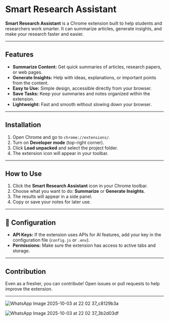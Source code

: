 # Smart Research Assistant

**Smart Research Assistant** is a Chrome extension built to help students and researchers work smarter. It can summarize articles, generate insights, and make your research faster and easier.

---

##  Features

- **Summarize Content:** Get quick summaries of articles, research papers, or web pages.  
- **Generate Insights:** Help with ideas, explanations, or important points from the content.  
- **Easy to Use:** Simple design, accessible directly from your browser.  
- **Save Tasks:** Keep your summaries and notes organized within the extension.  
- **Lightweight:** Fast and smooth without slowing down your browser.

---

##  Installation

1. Open Chrome and go to `chrome://extensions/`.  
2. Turn on **Developer mode** (top-right corner).  
3. Click **Load unpacked** and select the project folder.  
4. The extension icon will appear in your toolbar.

---

##  How to Use

1. Click the **Smart Research Assistant** icon in your Chrome toolbar.  
2. Choose what you want to do: **Summarize** or **Generate Insights**.  
3. The results will appear in a side panel.  
4. Copy or save your notes for later use.

---

## 🔧 Configuration

- **API Keys:** If the extension uses APIs for AI features, add your key in the configuration file (`config.js` or `.env`).  
- **Permissions:** Make sure the extension has access to active tabs and storage.

---

##  Contribution

Even as a fresher, you can contribute! Open issues or pull requests to help improve the extension.

---





![WhatsApp Image 2025-10-03 at 22 02 37_c8129b3a](https://github.com/user-attachments/assets/c1e8c91f-12c2-40b3-875c-f0d9973a1e76)



![WhatsApp Image 2025-10-03 at 22 02 37_3b2d03df](https://github.com/user-attachments/assets/b1e1132c-3768-4526-a471-e5d8d74a8b18)
